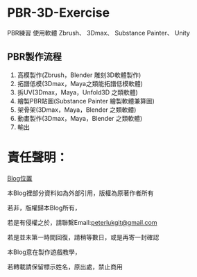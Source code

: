 # PBR-3D-Exercise
PBR練習
使用軟體
Zbrush、
3Dmax、
Substance Painter、
Unity

## PBR製作流程
1. 高模製作(Zbrush，Blender 雕刻3D軟體製作)
2. 拓譜低模(3Dmax，Maya之類能拓譜低模軟體)
3. 拆UV(3Dmax，Maya，Unfold3D 之類軟體)
4. 繪製PBR貼圖(Substance Painter 繪製軟體兼算圖)
5. 架骨架(3Dmax，Maya，Blender 之類軟體)
6. 動畫製作(3Dmax，Maya，Blender 之類軟體)
7. 輸出

# 責任聲明：

[Blog位置](https://peterlukgit.github.io/)

本Blog裡部分資料如為外部引用，版權為原著作者所有

若非，版權歸本Blog所有，

若是有侵權之於，請聯繫Emall:peterlukgit@gmail.com

若是並未第一時間回復，請稍等數日，或是再寄一封確認

本Blog意在製作遊戲教學，

若轉載請保留標示姓名，原出處，禁止商用
